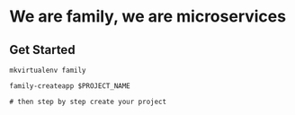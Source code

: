 # We are family, we are microservices

## Get Started

    mkvirtualenv family

    family-createapp $PROJECT_NAME

    # then step by step create your project
